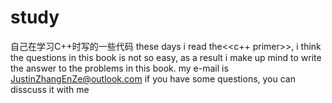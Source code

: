 # study
自己在学习C++时写的一些代码
these days i read the<<c++ primer>>, i think the questions in this book is not so easy, as a result i make up mind to write the answer to the problems in this book.
my e-mail is JustinZhangEnZe@outlook.com 
if you have some questions, you can disscuss it with me

